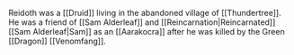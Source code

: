 Reidoth was a [[Druid]] living in the abandoned village of [[Thundertree]]. He was a friend of [[Sam Alderleaf]] and [[Reincarnation|Reincarnated]] [[Sam Alderleaf|Sam]] as an [[Aarakocra]] after he was killed by the Green [[Dragon]] [[Venomfang]].